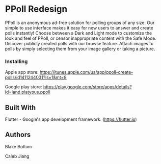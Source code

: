 # PPoll Redesign

PPoll is an anonymous ad-free solution for polling groups of any size. Our simple to use interface makes it easy for new users to answer and create polls instantly! Choose between a Dark and Light mode to customize the look and feel of PPoll, or censor inappropriate content with the Safe Mode. Discover publicly created polls with our browse feature. Attach images to polls by simply selecting them from your image gallery or taking a picture.

### Installing

Apple app store: https://itunes.apple.com/us/app/ppoll-create-polls/id1411244031?ls=1&mt=8

Google play store: https://play.google.com/store/apps/details?id=land.platypus.ppoll

## Built With

Flutter - Google's app development framework. (https://flutter.io)

## Authors

Blake Bottum

Caleb Jiang
